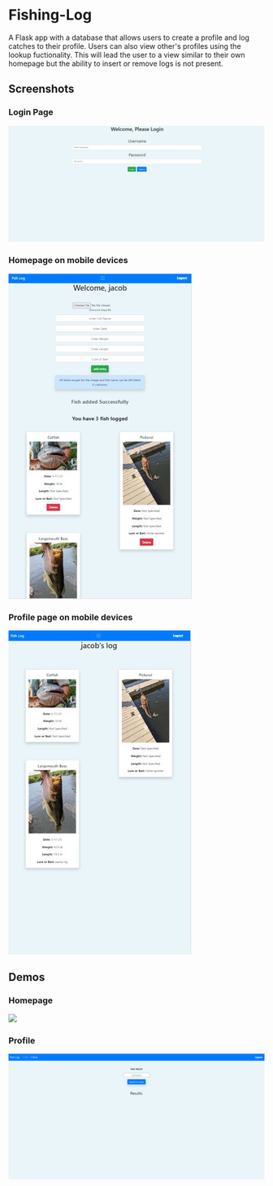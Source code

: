 # Fishing-Log
 A 
 Flask app with a database that allows users to create a profile and log catches to their profile. Users can also view other's profiles using the lookup fuctionality.
This will lead the user to a view similar to their own homepage but the ability to insert or remove logs is not present.
##  Screenshots
 
 ### Login Page
![](./screenshots/login.JPG)

### Homepage on mobile devices
![](./screenshots/mobile-home.JPG)

### Profile page on mobile devices
![](./screenshots/mobile-profile.JPG)


## Demos

### Homepage
![](./screenshots/home-demo.gif)

### Profile
![](./screenshots/profile-demo.gif)
